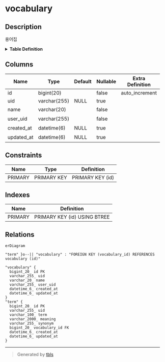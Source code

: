 # vocabulary

## Description

용어집

<details>
<summary><strong>Table Definition</strong></summary>

```sql
CREATE TABLE `vocabulary` (
  `id` bigint(20) NOT NULL AUTO_INCREMENT COMMENT 'ID',
  `uid` varchar(255) DEFAULT NULL COMMENT 'UID',
  `name` varchar(20) NOT NULL COMMENT '이름',
  `user_uid` varchar(255) NOT NULL COMMENT '사용자 UID',
  `created_at` datetime(6) DEFAULT NULL COMMENT '생성일시',
  `updated_at` datetime(6) DEFAULT NULL COMMENT '수정일시',
  PRIMARY KEY (`id`)
) ENGINE=InnoDB DEFAULT CHARSET=utf8mb4 COLLATE=utf8mb4_unicode_ci COMMENT='용어집'
```

</details>

## Columns

| Name | Type | Default | Nullable | Extra Definition | Children | Parents | Comment |
| ---- | ---- | ------- | -------- | ---------------- | -------- | ------- | ------- |
| id | bigint(20) |  | false | auto_increment | [term](term.md) |  | ID |
| uid | varchar(255) | NULL | true |  |  |  | UID |
| name | varchar(20) |  | false |  |  |  | 이름 |
| user_uid | varchar(255) |  | false |  |  |  | 사용자 UID |
| created_at | datetime(6) | NULL | true |  |  |  | 생성일시 |
| updated_at | datetime(6) | NULL | true |  |  |  | 수정일시 |

## Constraints

| Name | Type | Definition |
| ---- | ---- | ---------- |
| PRIMARY | PRIMARY KEY | PRIMARY KEY (id) |

## Indexes

| Name | Definition |
| ---- | ---------- |
| PRIMARY | PRIMARY KEY (id) USING BTREE |

## Relations

```mermaid
erDiagram

"term" }o--|| "vocabulary" : "FOREIGN KEY (vocabulary_id) REFERENCES vocabulary (id)"

"vocabulary" {
  bigint_20_ id PK
  varchar_255_ uid
  varchar_20_ name
  varchar_255_ user_uid
  datetime_6_ created_at
  datetime_6_ updated_at
}
"term" {
  bigint_20_ id PK
  varchar_255_ uid
  varchar_100_ term
  varchar_2000_ meaning
  varchar_255_ synonym
  bigint_20_ vocabulary_id FK
  datetime_6_ created_at
  datetime_6_ updated_at
}
```

---

> Generated by [tbls](https://github.com/k1LoW/tbls)
